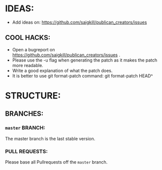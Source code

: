 # IDEAS:

* Add ideas on: https://github.com/saigkill/publican_creators/issues

## COOL HACKS:

* Open a bugreport on https://github.com/saigkill/publican_creators/issues .
* Please use the -u flag when generating the patch as it makes the patch
  more readable.
* Write a good explanation of what the patch does.
* It is better to use git format-patch command: git format-patch HEAD^

# STRUCTURE:

## BRANCHES:

### `master` BRANCH:
The master branch is the last stable version.

### PULL REQUESTS:
Please base all Pullrequests off the `master` branch.